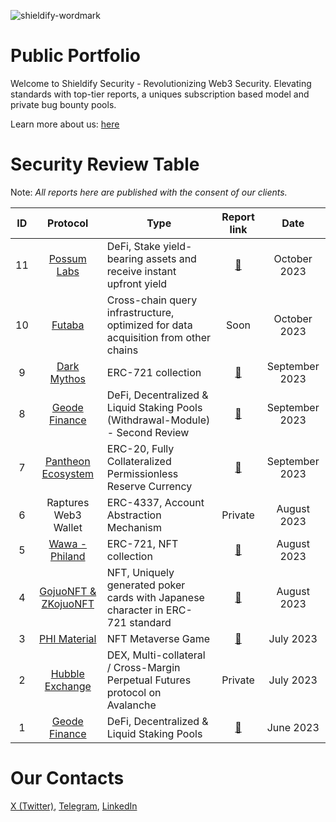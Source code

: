 ![shieldify-wordmark](https://github.com/shieldify-security/audits-portfolio/assets/133656516/45649c92-117b-49d9-bfaa-2d75bbc87cc6)

# Public Portfolio

Welcome to Shieldify Security - Revolutionizing Web3 Security. Elevating standards with top-tier reports, a uniques subscription based model and private bug bounty pools.

Learn more about us: [here](https://shieldify.org/)

# Security Review Table

Note: _All reports here are published with the consent of our clients._

| ID  | Protocol                                    | Type                                                                            | Report link                                                  | Date      |
|:---:|:-------------------------------------------:| ------------------------------------------------------------------------------- |:------------------------------------------------------------:|:---------:|
| 11  |               [Possum Labs](https://www.possumlabs.io/)               | DeFi, Stake yield-bearing assets and receive instant upfront yield                 |     [📄](https://github.com/shieldify-security/audits-portfolio/blob/main/reports/PossumLabs-Security-Review.pdf)     |  October 2023  |
| 10  |                              [Futaba](https://futaba.dev/)                              | Cross-chain query infrastructure, optimized for data acquisition from other chains |                         Soon                         |  October 2023  |
|  9  |                [Dark Mythos](https://dark-mythos.com/)                | ERC-721 collection                                                                 |    [📄](https://github.com/shieldify-security/audits-portfolio/blob/main/reports/DarkMythos-Security-Review.pdf)     | September 2023 |
|  8  |                [Geode Finance](https://www.geode.fi/)                 | DeFi, Decentralized & Liquid Staking Pools (Withdrawal-Module) - Second Review     |                         [📄](https://github.com/shieldify-security/audits-portfolio/blob/main/reports//GeodeFinance-WM-Security-Review.pdf)                         | September 2023 |
|  7  | [Pantheon Ecosystem](https://pantheon-ecosystem.gitbook.io/pantheon/) | ERC-20, Fully Collateralized Permissionless Reserve Currency                       | [📄](https://github.com/shieldify-security/audits-portfolio/blob/main/reports/PantheonEcosystem-Security-Review.pdf)  | September 2023 |
|  6  |             Raptures Web3 Wallet             | ERC-4337, Account Abstraction Mechanism                                         |                          Private                           | August 2023 |
|  5  | [Wawa - Philand](https://wawa.philand.xyz/)  | ERC-721, NFT collection                                                         | [📄](https://github.com/shieldify-security/audits-portfolio/blob/main/reports/Wawa-Security-Review.pdf)                            | August 2023 |
| 4   | [GojuoNFT & ZKojuoNFT](https://gojuonft.io/)  | NFT, Uniquely generated poker cards with Japanese character in ERC-721 standard | [📄](https://github.com/shieldify-security/audits-portfolio/blob/main/reports/GojuoNFT-ZKojuoNFT-Security-Review.pdf)                                                                                | August 2023 |
| 3   | [PHI Material](https://philand.xyz/)        | NFT Metaverse Game                                                              | [📄](https://github.com/shieldify-security/audits-portfolio/blob/main/reports/PHIMaterial-Security-Review.pdf)                                                         | July 2023 |
| 2   | [Hubble Exchange](https://hubble.exchange/) | DEX, Multi-collateral / Cross-Margin Perpetual Futures protocol on Avalanche    | Private                                                            | July 2023 |
| 1   | [Geode Finance](https://www.geode.fi/)      | DeFi, Decentralized & Liquid Staking Pools                                      | [📄](https://github.com/shieldify-security/audits-portfolio/blob/main/reports/GeodeFinance-Security-Review.pdf) | June 2023 |

# Our Contacts

[X (Twitter)](https://twitter.com/ShieldifySec),
[Telegram](https://telegram.me/researcherShieldify),
[LinkedIn](https://www.linkedin.com/company/shieldify-security/)
